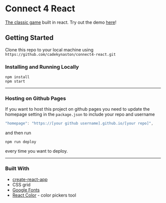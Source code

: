 # Connect 4 React

[The classic game](https://en.wikipedia.org/wiki/Connect_Four) built in react. Try out the demo [here](https://cadekynaston.github.io/connect4-react/)!

## Getting Started

Clone this repo to your local machine using `https://github.com/cadekynaston/connect4-react.git`

### Installing and Running Locally

```
npm install
npm start
```

---
### Hosting on Github Pages

If you want to host this project on github pages you need to update the homepage setting in the `package.json` to include your repo and username



```javascript
"homepage": "https://[your github username].github.io/[your repo]",
```

and then run

```
npm run deploy
```
every time you want to deploy.

---
### Built With

* [create-react-app](https://github.com/facebook/create-react-app)
* CSS grid
* [Google Fonts](https://fonts.google.com/)
* [React Color](https://casesandberg.github.io/react-color/) - color pickers tool

